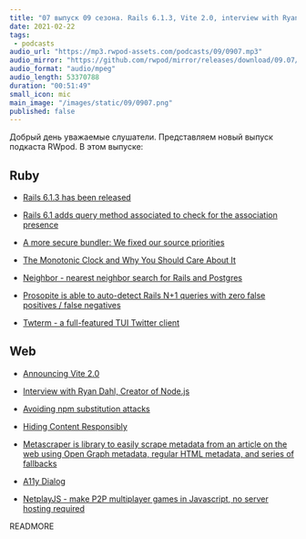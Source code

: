 ```yaml
---
title: "07 выпуск 09 сезона. Rails 6.1.3, Vite 2.0, interview with Ryan Dahl, Neighbor, Twterm, NetplayJS и прочее"
date: 2021-02-22
tags:
 - podcasts
audio_url: "https://mp3.rwpod-assets.com/podcasts/09/0907.mp3"
audio_mirror: "https://github.com/rwpod/mirror/releases/download/09.07/0907.mp3"
audio_format: "audio/mpeg"
audio_length: 53370788
duration: "00:51:49"
small_icon: mic
main_image: "/images/static/09/0907.png"
published: false
---
```


Добрый день уважаемые слушатели. Представляем новый выпуск подкаста RWpod. В этом выпуске:

## Ruby

 - [Rails 6.1.3 has been released](https://weblog.rubyonrails.org/2021/2/17/Rails-6-1-3-has-been-released/)
 - [Rails 6.1 adds query method associated to check for the association presence](https://blog.saeloun.com/2021/02/15/rails-6-1-adds-query-method-associated-to-check-association-presence)
 - [A more secure bundler: We fixed our source priorities](https://bundler.io/blog/2021/02/15/a-more-secure-bundler-we-fixed-our-source-priorities.html)


 - [The Monotonic Clock and Why You Should Care About It](https://blog.codeminer42.com/the-monotonic-clock-and-why-you-should-care-about-it/)
 - [Neighbor - nearest neighbor search for Rails and Postgres](https://github.com/ankane/neighbor)
 - [Prosopite is able to auto-detect Rails N+1 queries with zero false positives / false negatives](https://github.com/charkost/prosopite)
 - [Twterm - a full-featured TUI Twitter client](https://github.com/ryota-ka/twterm)

## Web

 - [Announcing Vite 2.0](https://dev.to/yyx990803/announcing-vite-2-0-2f0a)
 - [Interview with Ryan Dahl, Creator of Node.js](https://evrone.com/ryan-dahl-interview)
 - [Avoiding npm substitution attacks](https://github.blog/2021-02-12-avoiding-npm-substitution-attacks/)


 - [Hiding Content Responsibly](https://hugogiraudel.com/2021/02/17/hiding-content-responsibly/)
 - [Metascraper is library to easily scrape metadata from an article on the web using Open Graph metadata, regular HTML metadata, and series of fallbacks](https://metascraper.js.org/#/)
 - [A11y Dialog](https://hugogiraudel.github.io/a11y-dialog/#a11y-dialog)
 - [NetplayJS - make P2P multiplayer games in Javascript, no server hosting required](https://github.com/rameshvarun/netplayjs)

READMORE
